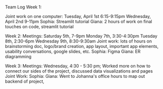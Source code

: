 Team Log
Week 1:

Joint work on one computer:
Tuesday, April 1st 6:15-9:15pm
Wednesday, April 2nd 9-11pm
Sophia: Streamlit tutorial 
Giana: 2 hours of work on final touches on code, streamlit tutorial

Week 2:
Meetings:
Saturday 5th, 7-9pm
Monday 7th, 3:30-4:30pm
Tuesday 8th, 2:30-6pm
Wednesday 9th, 8:30-9:30am
Joint work: lots of hours on brainstorming doc, logo/brand creation, app layout, important app elements, usability conversations, google slides, etc.
Sophia: Figma
Giana: ER diagramming

Week 3:
Meetings: Wednesday, 4:30 - 5:30 pm; Worked more on how to connect our sides of the project, discussed data
visualizations and pages
Joint Work:
Sophia:
Giana: Went to Johanna's office hours to map out backend of project,
